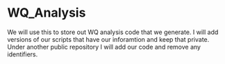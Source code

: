 # WQ_Analysis
We will use this to store out WQ analysis code that we generate. I will add versions of our scripts that have our inforamtion and keep that private. Under another public repository I will add our code and remove any identifiers. 
